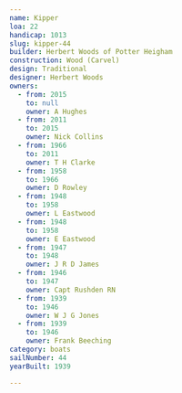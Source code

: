 ```yaml
---
name: Kipper
loa: 22
handicap: 1013
slug: kipper-44
builder: Herbert Woods of Potter Heigham
construction: Wood (Carvel)
design: Traditional
designer: Herbert Woods
owners:
  - from: 2015
    to: null
    owner: A Hughes
  - from: 2011
    to: 2015
    owner: Nick Collins
  - from: 1966
    to: 2011
    owner: T H Clarke
  - from: 1958
    to: 1966
    owner: D Rowley
  - from: 1948
    to: 1958
    owner: L Eastwood
  - from: 1948
    to: 1958
    owner: E Eastwood
  - from: 1947
    to: 1948
    owner: J R D James
  - from: 1946
    to: 1947
    owner: Capt Rushden RN
  - from: 1939
    to: 1946
    owner: W J G Jones
  - from: 1939
    to: 1946
    owner: Frank Beeching
category: boats
sailNumber: 44
yearBuilt: 1939

---
```

